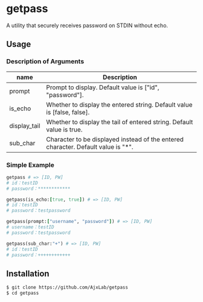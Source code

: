 getpass
=======

A utility that securely receives password on STDIN without echo.


## Usage
### Description of Arguments
name         | Description
-------------|----------------------------------------------------------------------------------
prompt       | Prompt to display. Default value is ["id", "password"].
is_echo      | Whether to display the entered string. Default value is [false, false].
display_tail | Whether to display the tail of entered string. Default value is true.
sub_char     | Character to be displayed instead of the entered character. Default value is "*".

### Simple Example
```ruby
getpass # => [ID, PW]
# id：testID
# password：************

getpass(is_echo:[true, true]) # => [ID, PW]
# id：testID
# password：testpassword

getpass(prompt:["username", "password"]) # => [ID, PW]
# username：testID
# password：testpassword

getpass(sub_char:"+") # => [ID, PW]
# id：testID
# password：++++++++++++
```

## Installation
```sh
$ git clone https://github.com/AjxLab/getpass
$ cd getpass
```
